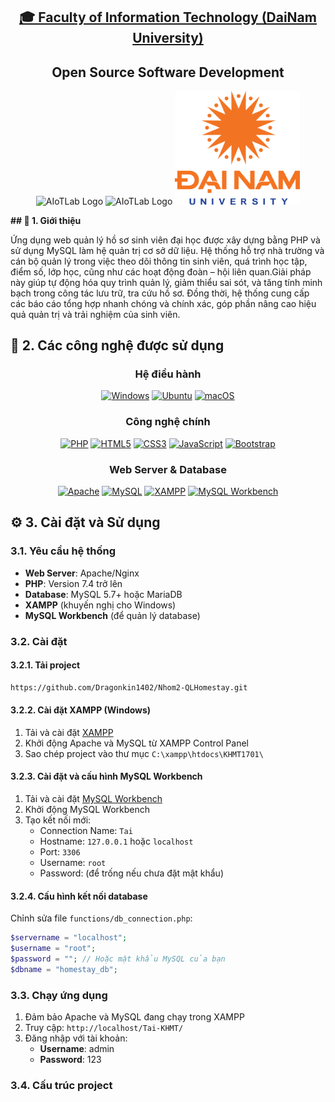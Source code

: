 <h2 align="center">
    <a href="https://dainam.edu.vn/vi/khoa-cong-nghe-thong-tin">
    🎓 Faculty of Information Technology (DaiNam University)
    </a>
</h2>
<h2 align="center">
    Open Source Software Development
</h2>
<div align="center">
    <p align="center">
        <img src="[docs/logo/aiotlab_logo.png](https://github.com/nguyenhai1701/nguyenhai1701-Nhom11_XayDungWebQuanLyHoSoSinhVienHeDaiHoc/blob/main/khmt1701/images/aiotlab_logo.png?raw=true)" alt="AIoTLab Logo" width="170"/>
        <img src="[docs/logo/fitdnu_logo.png](https://github.com/nguyenhai1701/nguyenhai1701-Nhom11_XayDungWebQuanLyHoSoSinhVienHeDaiHoc/blob/main/khmt1701/images/fitdnu_logo.png?raw=true)" alt="AIoTLab Logo" width="180"/>
        <img src="docs/logo/dnu_logo.png" alt="DaiNam University Logo" width="200"/>
    </p>



</div>
<b>## 📖 1. Giới thiệu</b>

Ứng dụng web quản lý hồ sơ sinh viên đại học được xây dựng bằng PHP và sử dụng MySQL làm hệ quản trị cơ sở dữ liệu. Hệ thống hỗ trợ nhà trường và cán bộ quản lý trong việc theo dõi thông tin sinh viên, quá trình học tập, điểm số, lớp học, cũng như các hoạt động đoàn – hội liên quan.Giải pháp này giúp tự động hóa quy trình quản lý, giảm thiểu sai sót, và tăng tính minh bạch trong công tác lưu trữ, tra cứu hồ sơ. Đồng thời, hệ thống cung cấp các báo cáo tổng hợp nhanh chóng và chính xác, góp phần nâng cao hiệu quả quản trị và trải nghiệm của sinh viên.

## 🔧 2. Các công nghệ được sử dụng
<div align="center">

### Hệ điều hành
[![Windows](https://img.shields.io/badge/Windows-0078D6?style=for-the-badge&logo=windows&logoColor=white)](https://www.microsoft.com/en-us/windows/)
[![Ubuntu](https://img.shields.io/badge/Ubuntu-E95420?style=for-the-badge&logo=ubuntu&logoColor=white)](https://ubuntu.com/)
[![macOS](https://img.shields.io/badge/macOS-000000?style=for-the-badge&logo=apple&logoColor=white)](https://www.apple.com/macos/)

### Công nghệ chính
[![PHP](https://img.shields.io/badge/PHP-777BB4?style=for-the-badge&logo=php&logoColor=white)](https://www.php.net/)
[![HTML5](https://img.shields.io/badge/HTML5-E34F26?style=for-the-badge&logo=html5&logoColor=white)](https://developer.mozilla.org/en-US/docs/Web/HTML)
[![CSS3](https://img.shields.io/badge/CSS3-1572B6?style=for-the-badge&logo=css3&logoColor=white)](https://developer.mozilla.org/en-US/docs/Web/CSS)
[![JavaScript](https://img.shields.io/badge/JavaScript-F7DF1E?style=for-the-badge&logo=javascript&logoColor=black)](https://developer.mozilla.org/en-US/docs/Web/JavaScript)
[![Bootstrap](https://img.shields.io/badge/Bootstrap_5.3.3-563D7C?style=for-the-badge&logo=bootstrap&logoColor=white)](https://getbootstrap.com/)

### Web Server & Database
[![Apache](https://img.shields.io/badge/Apache-D22128?style=for-the-badge&logo=apache&logoColor=white)](https://httpd.apache.org/)
[![MySQL](https://img.shields.io/badge/MySQL-4479A1?style=for-the-badge&logo=mysql&logoColor=white)](https://www.mysql.com/)
[![XAMPP](https://img.shields.io/badge/XAMPP-FB7A24?style=for-the-badge&logo=xampp&logoColor=white)](https://www.apachefriends.org/)
[![MySQL Workbench](https://img.shields.io/badge/MySQL_Workbench-4479A1?style=for-the-badge&logo=mysql&logoColor=white)](https://dev.mysql.com/downloads/workbench/)

</div>

## ⚙️ 3. Cài đặt và Sử dụng

### 3.1. Yêu cầu hệ thống

- **Web Server**: Apache/Nginx
- **PHP**: Version 7.4 trở lên
- **Database**: MySQL 5.7+ hoặc MariaDB
- **XAMPP** (khuyến nghị cho Windows)
- **MySQL Workbench** (để quản lý database)

### 3.2. Cài đặt

#### 3.2.1. Tải project
```bash
https://github.com/Dragonkin1402/Nhom2-QLHomestay.git
```

#### 3.2.2. Cài đặt XAMPP (Windows)
1. Tải và cài đặt [XAMPP](https://www.apachefriends.org/download.html)
2. Khởi động Apache và MySQL từ XAMPP Control Panel
3. Sao chép project vào thư mục `C:\xampp\htdocs\KHMT1701\`

#### 3.2.3. Cài đặt và cấu hình MySQL Workbench
1. Tải và cài đặt [MySQL Workbench](https://dev.mysql.com/downloads/workbench/)
2. Khởi động MySQL Workbench
3. Tạo kết nối mới:
   - Connection Name: `Tai`
   - Hostname: `127.0.0.1` hoặc `localhost`
   - Port: `3306`
   - Username: `root`
   - Password: (để trống nếu chưa đặt mật khẩu)

#### 3.2.4. Cấu hình kết nối database
Chỉnh sửa file `functions/db_connection.php`:
```php
$servername = "localhost";
$username = "root"; 
$password = ""; // Hoặc mật khẩu MySQL của bạn
$dbname = "homestay_db";
```

### 3.3. Chạy ứng dụng

1. Đảm bảo Apache và MySQL đang chạy trong XAMPP
2. Truy cập: `http://localhost/Tai-KHMT/`
3. Đăng nhập với tài khoản:
   - **Username**: admin
   - **Password**: 123

### 3.4. Cấu trúc project



